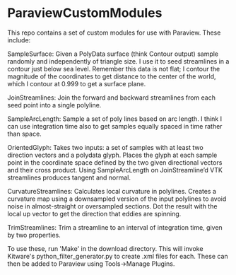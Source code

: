 # ParaviewCustomModules

This repo contains a set of custom modules for use with Paraview.  These include:

SampleSurface: Given a PolyData surface (think Contour output) sample randomly and independently of triangle size.  I use it to seed streamlines in a contour just below sea level.  Remember this data is not flat; I contour the magnitude of the coordinates to get distance to the center of the world, which I contour at 0.999 to get a surface plane.

JoinStreamlines:  Join the forward and backward streamlines from each seed point into a single polyline.  

SampleArcLength: Sample a set of poly lines based on arc length.   I think I can use integration time also to get samples equally spaced in time rather than space.

OrientedGlyph: Takes two inputs: a set of samples with at least two direction vectors and a polydata glyph.  Places the glyph at each sample point in the coordinate space defined by the two given directional vectors and their cross product. Using SampleArcLength on JoinStreamline’d VTK streamlines produces tangent and normal.

CurvatureStreamlines: Calculates local curvature in polylines.  Creates a curvature map using a downsampled version of the input polylines to avoid noise in almost-straight or oversampled sections.    Dot the result with the local up vector to get the direction that eddies are spinning.

TrimStreamlines:  Trim a streamline to an interval of integration time, given by two properties.

To use these, run 'Make' in the download directory.   This will invoke Kitware's 	python_filter_generator.py to create .xml files for each.   These can then be added to Paraview using Tools->Manage Plugins.

